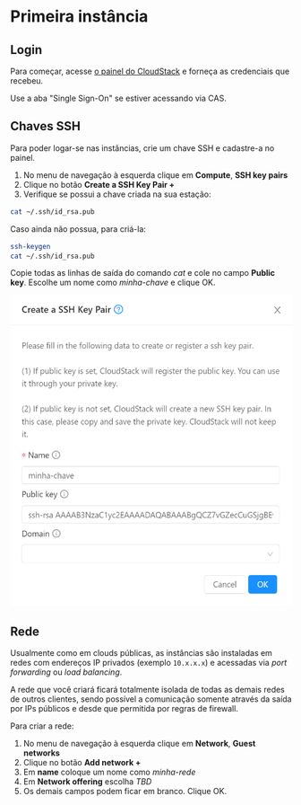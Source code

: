 # Primeira instância

## Login

Para começar, acesse [o painel do CloudStack](https://acs.cloud.locaweb.com.br) e forneça as credenciais que recebeu.

Use a aba "Single Sign-On" se estiver acessando via CAS.

## Chaves SSH

Para poder logar-se nas instâncias, crie um chave SSH e cadastre-a no painel.

1. No menu de navegação à esquerda clique em __Compute__, __SSH key pairs__
2. Clique no botão __Create a SSH Key Pair +__
3. Verifique se possui a chave criada na sua estação:
``` bash
cat ~/.ssh/id_rsa.pub
```
Caso ainda não possua, para criá-la:
``` bash
ssh-keygen
cat ~/.ssh/id_rsa.pub
```

Copie todas as linhas de saída do comando _cat_ e cole no campo __Public key__. Escolhe um nome como _minha-chave_ e clique OK.

![Create SSH key pair](keypair.png)

## Rede

Usualmente como em clouds públicas, as instâncias são instaladas em redes com endereços IP privados (exemplo `10.x.x.x`) e acessadas via _port forwarding_ ou _load balancing_.

A rede que você criará ficará totalmente isolada de todas as demais redes de outros clientes, sendo possível a comunicação somente através da saída por IPs públicos e desde que permitida por regras de firewall.

Para criar a rede:

1. No menu de navegação à esquerda clique em __Network__, __Guest networks__
2. Clique no botão __Add network +__
3. Em __name__ coloque um nome como _minha-rede_
4. Em __Network offering__ escolha _TBD_
5. Os demais campos podem ficar em branco. Clique OK.

